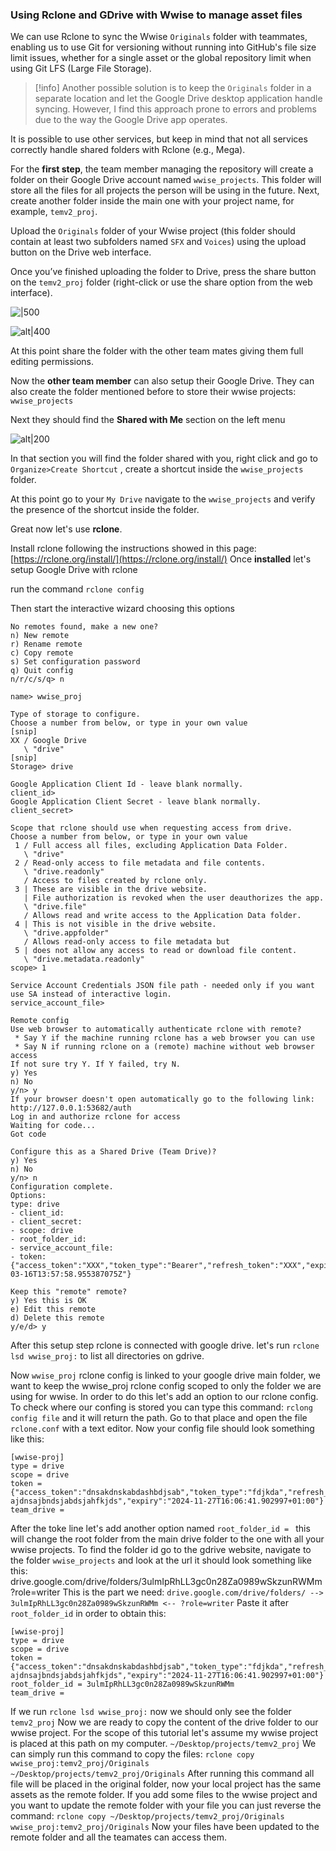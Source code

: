 ### Using Rclone and GDrive with Wwise to manage asset files

We can use Rclone to sync the Wwise `Originals` folder with teammates, enabling us to use Git for versioning without running into GitHub's file size limit issues, whether for a single asset or the global repository limit when using Git LFS (Large File Storage).

> [!info]
> Another possible solution is to keep the `Originals` folder in a separate location and let the Google Drive desktop application handle syncing. However, I find this approach prone to errors and problems due to the way the Google Drive app operates.

It is possible to use other services, but keep in mind that not all services correctly handle shared folders with Rclone (e.g., Mega).

For the **first step**, the team member managing the repository will create a folder on their Google Drive account named `wwise_projects`. 
This folder will store all the files for all projects the person will be using in the future. 
Next, create another folder inside the main one with your project name, for example, `temv2_proj`.

Upload the `Originals` folder of your Wwise project (this folder should contain at least two subfolders named `SFX` and `Voices`) using the upload button on the Drive web interface. 

Once you’ve finished uploading the folder to Drive, press the share button on the `temv2_proj` folder (right-click or use the share option from the web interface).

![|500](assets/img/GDrive_ShareButton.png)

![alt|400](./assets/img/GDrive_ShareButton.png)

At this point share the folder with the other team mates giving them full editing permissions.

Now the **other team member** can also setup their Google Drive.
They can also create the folder mentioned before to store their wwise projects: `wwise_projects`

Next they should find the **Shared with Me** section on the left menu

![alt|200](./assets/img/GDrive_Menu.png)

In that section you will find the folder shared with you, right click and go to `Organize>Create Shortcut` , create a shortcut inside the `wwise_projects` folder.

At this point go to your `My Drive` navigate to the `wwise_projects` and verify the presence of the shortcut inside the folder.

Great now let's use **rclone**.

Install rclone following the instructions showed in this page: [https://rclone.org/install/](https://rclone.org/install/)
Once **installed** let's setup Google Drive with rclone

run the command `rclone config`

Then start the interactive wizard choosing this options
```
No remotes found, make a new one?
n) New remote
r) Rename remote
c) Copy remote
s) Set configuration password
q) Quit config
n/r/c/s/q> n
```

```
name> wwise_proj
```

```
Type of storage to configure.
Choose a number from below, or type in your own value
[snip]
XX / Google Drive
   \ "drive"
[snip]
Storage> drive
```

```
Google Application Client Id - leave blank normally.
client_id>
Google Application Client Secret - leave blank normally.
client_secret>
```

```
Scope that rclone should use when requesting access from drive.
Choose a number from below, or type in your own value
 1 / Full access all files, excluding Application Data Folder.
   \ "drive"
 2 / Read-only access to file metadata and file contents.
   \ "drive.readonly"
   / Access to files created by rclone only.
 3 | These are visible in the drive website.
   | File authorization is revoked when the user deauthorizes the app.
   \ "drive.file"
   / Allows read and write access to the Application Data folder.
 4 | This is not visible in the drive website.
   \ "drive.appfolder"
   / Allows read-only access to file metadata but
 5 | does not allow any access to read or download file content.
   \ "drive.metadata.readonly"
scope> 1
```

```
Service Account Credentials JSON file path - needed only if you want use SA instead of interactive login.
service_account_file>
```

```
Remote config
Use web browser to automatically authenticate rclone with remote?
 * Say Y if the machine running rclone has a web browser you can use
 * Say N if running rclone on a (remote) machine without web browser access
If not sure try Y. If Y failed, try N.
y) Yes
n) No
y/n> y
If your browser doesn't open automatically go to the following link: http://127.0.0.1:53682/auth
Log in and authorize rclone for access
Waiting for code...
Got code
```

```
Configure this as a Shared Drive (Team Drive)?
y) Yes
n) No
y/n> n
Configuration complete.
Options:
type: drive
- client_id:
- client_secret:
- scope: drive
- root_folder_id:
- service_account_file:
- token: {"access_token":"XXX","token_type":"Bearer","refresh_token":"XXX","expiry":"2014-03-16T13:57:58.955387075Z"}
```

```
Keep this "remote" remote?
y) Yes this is OK
e) Edit this remote
d) Delete this remote
y/e/d> y
```

After this setup step rclone is connected with google drive.
let's run `rclone lsd wwise_proj:` to list all directories on gdrive.

Now `wwise_proj` rclone config is linked to your google drive main folder, we want to keep the wwise_proj rclone config scoped to only the folder we are using for wwise. In order to do this let's add an option to our rclone config. To check where our confing is stored you can type this command: `rclong config file` and it will return the path. Go to that place and open the file `rclone.conf` with a text editor.
Now your config file should look something like this:
```
[wwise-proj]
type = drive
scope = drive
token = {"access_token":"dnsakdnskabdashbdjsab","token_type":"fdjkda","refresh_token":"ds ajdnsajbndsjabdsjahfkjds","expiry":"2024-11-27T16:06:41.902997+01:00"}
team_drive = 
```
After the toke line let's add another option named `root_folder_id = ` this will change the root folder from the main drive folder to the one with all your wwise projects. To find the folder id go to the gdrive website, navigate to the folder `wwise_projects` and look at the url it should look something like this:
drive.google.com/drive/folders/3ulmIpRhLL3gc0n28Za0989wSkzunRWMm?role=writer
This is the part we need:
`drive.google.com/drive/folders/ --> 3ulmIpRhLL3gc0n28Za0989wSkzunRWMm <-- ?role=writer`
Paste it after `root_folder_id` in order to obtain this:
```
[wwise-proj]
type = drive
scope = drive
token = {"access_token":"dnsakdnskabdashbdjsab","token_type":"fdjkda","refresh_token":"ds ajdnsajbndsjabdsjahfkjds","expiry":"2024-11-27T16:06:41.902997+01:00"}
root_folder_id = 3ulmIpRhLL3gc0n28Za0989wSkzunRWMm
team_drive = 
```

If we run `rclone lsd wwise_proj:` now we should only see the folder `temv2_proj`
Now we are ready to copy the content of the drive folder to our wwise project. For the scope of this tutorial let's assume my wwise project is placed at this path on my computer. `~/Desktop/projects/temv2_proj`
We can simply run this command to copy the files: `rclone copy wwise_proj:temv2_proj/Originals ~/Desktop/projects/temv2_proj/Originals`
After running this command all file will be placed in the original folder, now your local project has the same assets as the remote folder.
If you add some files to the wwise project and you want to update the remote folder with your file you can just reverse the command: 
`rclone copy ~/Desktop/projects/temv2_proj/Originals wwise_proj:temv2_proj/Originals`
Now your files have been updated to the remote folder and all the teamates can access them.